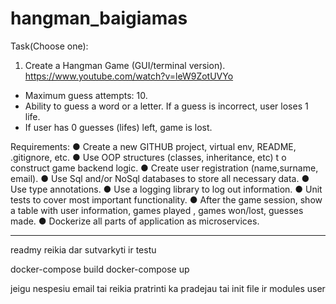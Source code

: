 # hangman_baigiamas
Task(Choose one):
1. Create a Hangman Game (GUI/terminal version).
https://www.youtube.com/watch?v=leW9ZotUVYo
- Maximum guess attempts: 10.
- Ability to guess a word or a letter. If a guess is incorrect, user loses 1 life.
- If user has 0 guesses (lifes) left, game is lost.

Requirements:
● Create a new GITHUB project, virtual env, README, .gitignore, etc.
● Use OOP structures (classes, inheritance, etc) t o construct game backend logic.
● Create user registration (name,surname, email).
● Use Sql and/or NoSql databases to store all necessary data.
● Use type annotations.
● Use a logging library to log out information.
● Unit tests to cover most important functionality.
● After the game session, show a table with user information, games played , games
won/lost, guesses made.
● Dockerize all parts of application as microservices.


___

readmy reikia dar sutvarkyti ir testu
 
docker-compose build
docker-compose up

jeigu nespesiu email tai reikia pratrinti ka pradejau tai init file ir modules user